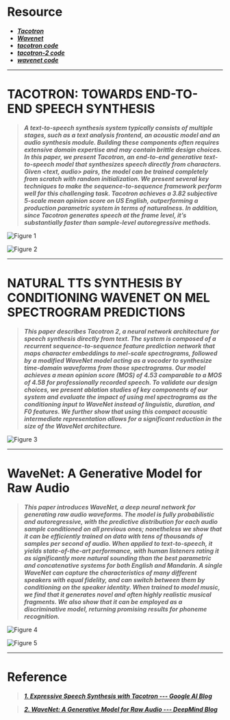 # Resource

 - [***Tacotron***](https://google.github.io/tacotron/)
 - [***Wavenet***](https://deepmind.com/blog/wavenet-generative-model-raw-audio/)
 - [***tacotron code***](https://github.com/keithito/tacotron)
 - [***tacotron-2 code***](https://github.com/Rayhane-mamah/Tacotron-2)
 - [***wavenet code***](https://github.com/ibab/tensorflow-wavenet)
 

----------
# TACOTRON: TOWARDS END-TO-END SPEECH SYNTHESIS

> ***A text-to-speech synthesis system typically consists of multiple stages, such as a text analysis frontend, an acoustic model and an audio synthesis module. Building these components often requires extensive domain expertise and may contain brittle design choices. In this paper, we present Tacotron, an end-to-end generative text-to-speech model that synthesizes speech directly from characters. Given <text, audio> pairs, the model can be trained completely from scratch with random initialization. We present several key techniques to make the sequence-to-sequence framework perform well for this challenging task. Tacotron achieves a 3.82 subjective 5-scale mean opinion score on US English, outperforming a production parametric system in terms of naturalness. In addition, since Tacotron generates speech at the frame level, it’s substantially faster than sample-level autoregressive methods.***

![Figure 1](https://github.com/Eurus-Holmes/cmu11-485-785/raw/master/Notes/images/1.png)

![Figure 2](https://github.com/Eurus-Holmes/cmu11-485-785/raw/master/Notes/images/2.png)


----------
# NATURAL TTS SYNTHESIS BY CONDITIONING WAVENET ON MEL SPECTROGRAM PREDICTIONS

> ***This paper describes Tacotron 2, a neural network architecture for speech synthesis directly from text. The system is composed of a recurrent sequence-to-sequence feature prediction network that maps character embeddings to mel-scale spectrograms, followed by a modified WaveNet model acting as a vocoder to synthesize time-domain waveforms from those spectrograms. Our model achieves a mean opinion score (MOS) of 4.53 comparable to a MOS of 4.58 for professionally recorded speech. To validate our design choices, we present ablation studies of key components of our system and evaluate the impact of using mel spectrograms as the conditioning input to WaveNet instead of linguistic, duration, and F0 features. We further show that using this compact acoustic intermediate representation allows for a significant reduction in the size of the WaveNet architecture.***

![Figure 3](https://github.com/Eurus-Holmes/cmu11-485-785/raw/master/Notes/images/3.png)

----------
# WaveNet: A Generative Model for Raw Audio

> ***This paper introduces WaveNet, a deep neural network for generating raw audio waveforms. The model is fully probabilistic and autoregressive, with the predictive distribution for each audio sample conditioned on all previous ones; nonetheless we show that it can be efficiently trained on data with tens of thousands of samples per second of audio. When applied to text-to-speech, it yields state-of-the-art performance, with human listeners rating it as significantly more natural sounding than the best parametric and concatenative systems for both English and Mandarin. A single WaveNet can capture the characteristics of many different speakers with equal fidelity, and can switch between them by conditioning on the speaker identity. When trained to model music, we find that it generates novel and often highly realistic musical fragments. We also show that it can be employed as a discriminative model, returning promising results for phoneme recognition.***

![Figure 4](https://github.com/Eurus-Holmes/cmu11-485-785/raw/master/Notes/images/4.png)

![Figure 5](https://github.com/Eurus-Holmes/cmu11-485-785/raw/master/Notes/images/5.png)

----------
# Reference

> [***1. Expressive Speech Synthesis with Tacotron --- Google AI Blog***](https://ai.googleblog.com/2018/03/expressive-speech-synthesis-with.html)

> [***2. WaveNet: A Generative Model for Raw Audio --- DeepMind Blog***](https://deepmind.com/blog/wavenet-generative-model-raw-audio/)

